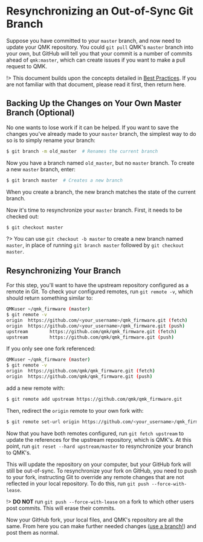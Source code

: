 # Resynchronizing an Out-of-Sync Git Branch

Suppose you have committed to your `master` branch, and now need to update your QMK repository. You could `git pull` QMK's `master` branch into your own, but GitHub will tell you that your commit is a number of commits ahead of `qmk:master`, which can create issues if you want to make a pull request to QMK.

!> This document builds upon the concepts detailed in [Best Practices](newbs_best_practices.md). If you are not familiar with that document, please read it first, then return here.

## Backing Up the Changes on Your Own Master Branch (Optional)

No one wants to lose work if it can be helped. If you want to save the changes you've already made to your `master` branch, the simplest way to do so is to simply rename your branch:

```sh
$ git branch -m old_master  # Renames the current branch
```

Now you have a branch named `old_master`, but no `master` branch. To create a new `master` branch, enter:

```sh
$ git branch master  # Creates a new branch
```

When you create a branch, the new branch matches the state of the current branch.

Now it's time to resynchronize your `master` branch. First, it needs to be checked out:

```sh
$ git checkout master
```

?> You can use `git checkout -b master` to create a new branch named `master`, in place of running `git branch master` followed by `git checkout master`.

## Resynchronizing Your Branch

For this step, you'll want to have the upstream repository configured as a remote in Git. To check your configured remotes, run `git remote -v`, which should return something similar to:

```sh
QMKuser ~/qmk_firmware (master)
$ git remote -v
origin  https://github.com/<your_username>/qmk_firmware.git (fetch)
origin  https://github.com/<your_username>/qmk_firmware.git (push)
upstream        https://github.com/qmk/qmk_firmware.git (fetch)
upstream        https://github.com/qmk/qmk_firmware.git (push)
```

If you only see one fork referenced:

```sh
QMKuser ~/qmk_firmware (master)
$ git remote -v
origin  https://github.com/qmk/qmk_firmware.git (fetch)
origin  https://github.com/qmk/qmk_firmware.git (push)
```

add a new remote with:

```sh
$ git remote add upstream https://github.com/qmk/qmk_firmware.git
```

Then, redirect the `origin` remote to your own fork with:

```sh
$ git remote set-url origin https://github.com/<your_username>/qmk_firmware.git
```

Now that you have both remotes configured, run `git fetch upstream` to update the references for the upstream repository, which is QMK's. At this point, run `git reset --hard upstream/master` to resynchronize your branch to QMK's.

This will update the repository on your computer, but your GitHub fork will still be out-of-sync. To resynchronize your fork on GitHub, you need to push to your fork, instructing Git to override any remote changes that are not reflected in your local repository. To do this, run `git push --force-with-lease`.

!> **DO NOT** run `git push --force-with-lease` on a fork to which other users post commits. This will erase their commits.

Now your GitHub fork, your local files, and QMK's repository are all the same. From here you can make further needed changes ([use a branch!](.md)) and post them as normal.
